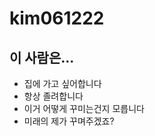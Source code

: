 # kim061222

## 이 사람은...

- 집에 가고 싶어합니다
- 항상 졸려합니다
- 이거 어떻게 꾸미는건지 모릅니다
- 미래의 제가 꾸며주겠죠?

<!--
**kim061222/kim061222** is a ✨ _special_ ✨ repository because its `README.md` (this file) appears on your GitHub profile.

Here are some ideas to get you started:

- 🔭 I’m currently working on ...
- 🌱 I’m currently learning ...
- 👯 I’m looking to collaborate on ...
- 🤔 I’m looking for help with ...
- 💬 Ask me about ...
- 📫 How to reach me: ...
- 😄 Pronouns: ...
- ⚡ Fun fact: ...
-->
